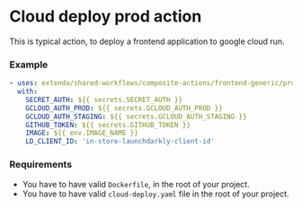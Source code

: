 # Cloud deploy prod action

This is typical action, to deploy a frontend application to google cloud run.

### Example

```yaml
- uses: extenda/shared-workflows/composite-actions/frontend-generic/prod-cloud-deploy@master
  with:
    SECRET_AUTH: ${{ secrets.SECRET_AUTH }}
    GCLOUD_AUTH_PROD: ${{ secrets.GCLOUD_AUTH_PROD }}
    GCLOUD_AUTH_STAGING: ${{ secrets.GCLOUD_AUTH_STAGING }}
    GITHUB_TOKEN: ${{ secrets.GITHUB_TOKEN }}
    IMAGE: ${{ env.IMAGE_NAME }}
    LD_CLIENT_ID: 'in-store-launchdarkly-client-id'
```

### Requirements

- You have to have valid `Dockerfile`, in the root of your project.
- You have to have valid `cloud-deploy.yaml` file in the root of your project.
